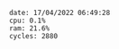 

                date: 17/04/2022 06:49:28
                cpu: 0.1%
                ram: 21.6%
                cycles: 2880

                         
